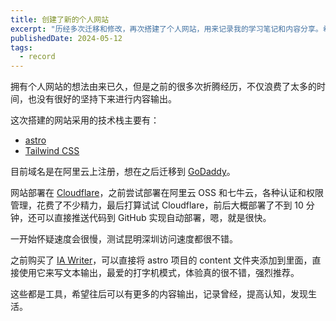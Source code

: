 ```yaml
---
title: 创建了新的个人网站
excerpt: "历经多次迁移和修改，再次搭建了个人网站，用来记录我的学习笔记和内容分享。希望可以用内容输出的方式不断提升自己，持续学习。"
publishedDate: 2024-05-12
tags:
  - record
---
```


拥有个人网站的想法由来已久，但是之前的很多次折腾经历，不仅浪费了太多的时间，也没有很好的坚持下来进行内容输出。

这次搭建的网站采用的技术栈主要有：

- [astro](https://astro.build)
- [Tailwind CSS](https://tailwindcss.com)

目前域名是在阿里云上注册，想在之后迁移到 [GoDaddy](https://www.godaddy.com/)。

网站部署在 [Cloudflare](https://www.cloudflare.com/zh-cn/)，之前尝试部署在阿里云 OSS 和七牛云，各种认证和权限管理，花费了不少精力，最后打算试试 Cloudflare，前后大概部署了不到 10 分钟，还可以直接推送代码到 GitHub 实现自动部署，嗯，就是很快。

一开始怀疑速度会很慢，测试昆明深圳访问速度都很不错。

之前购买了 [IA Writer](https://ia.net/writer)，可以直接将 astro 项目的 content 文件夹添加到里面，直接使用它来写文本输出，最爱的打字机模式，体验真的很不错，强烈推荐。

这些都是工具，希望往后可以有更多的内容输出，记录曾经，提高认知，发现生活。
